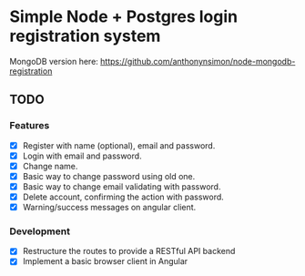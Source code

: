 # Simple Node + Postgres login registration system
MongoDB version here: https://github.com/anthonynsimon/node-mongodb-registration

## TODO
### Features
- [x] Register with name (optional), email and password.
- [x] Login with email and password.
- [x] Change name.
- [x] Basic way to change password using old one.
- [x] Basic way to change email validating with password.
- [x] Delete account, confirming the action with password.
- [x] Warning/success messages on angular client.

### Development
- [x] Restructure the routes to provide a RESTful API backend
- [x] Implement a basic browser client in Angular
